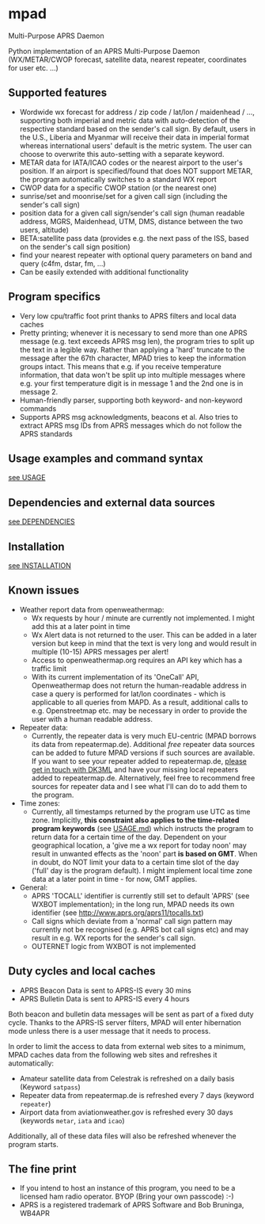 # mpad

Multi-Purpose APRS Daemon

Python implementation of an APRS Multi-Purpose Daemon (WX/METAR/CWOP forecast, satellite data, nearest repeater, coordinates for user etc. ...)

## Supported features

- Wordwide wx forecast for address / zip code / lat/lon / maidenhead / ..., supporting both imperial and metric data with auto-detection of the respective standard based on the sender's call sign. By default, users in the U.S., Liberia and Myanmar will receive their data in imperial format whereas international users' default is the metric system. The user can choose to overwrite this auto-setting with a separate keyword.
- METAR data for IATA/ICAO codes or the nearest airport to the user's position. If an airport is specified/found that does NOT support METAR, the program automatically switches to a standard WX report
- CWOP data for a specific CWOP station (or the nearest one)
- sunrise/set and moonrise/set for a given call sign (including the sender's call sign)
- position data for a given call sign/sender's call sign (human readable address, MGRS, Maidenhead, UTM, DMS, distance between the two users, altitude)
- BETA:satellite pass data (provides e.g. the next pass of the ISS, based on the sender's call sign position)
- find your nearest repeater with optional query parameters on band and query (c4fm, dstar, fm, ...)
- Can be easily extended with additional functionality

## Program specifics

- Very low cpu/traffic foot print thanks to APRS filters and local data caches
- Pretty printing; whenever it is necessary to send more than one APRS message (e.g. text exceeds APRS msg len), the program tries to split up the text in a legible way. Rather than applying a 'hard' truncate to the message after the 67th character, MPAD tries to keep the information groups intact. This means that e.g. if you receive temperature information, that data won't be split up into multiple messages where e.g. your first temperature digit is in message 1 and the 2nd one is in message 2.
- Human-friendly parser, supporting both keyword- and non-keyword commands
- Supports APRS msg acknowledgments, beacons et al. Also tries to extract APRS msg IDs from APRS messages which do not follow the APRS standards

## Usage examples and command syntax

[see USAGE](docs/USAGE.md)

## Dependencies and external data sources

[see DEPENDENCIES](DEPENDENCIES.md)

## Installation

[see INSTALLATION](INSTALLATION.md)

## Known issues

- Weather report data from openweathermap:
    - Wx requests by hour / minute are currently not implemented. I might add this at a later point in time
    - Wx Alert data is not returned to the user. This can be added in a later version but keep in mind that the text is very long and would result in multiple (10-15) APRS messages per alert!
    - Access to openweathermap.org requires an API key which has a traffic limit
    - With its current implementation of its 'OneCall' API, Openweathermap does not return the human-readable address in case a query is performed for lat/lon coordinates - which is applicable to all queries from MAPD. As a result, additional calls to e.g. Openstreetmap etc. may be necessary in order to provide the user with a human readable address.
- Repeater data:
    - Currently, the repeater data is very much EU-centric (MPAD borrows its data from repeatermap.de). Additional _free_ repeater data sources can be added to future MPAD versions if such sources are available. If you want to see your repeater added to repeatermap.de, [please get in touch with DK3ML](https://www.repeatermap.de/new_repeater.php?lang=en) and have your missing local repeaters added to repeatermap.de. Alternatively, feel free to recommend free sources for repeater data and I see what I'll can do to add them to the program.
- Time zones:
    - Currently, all timestamps returned by the program use UTC as time zone. Implicitly, __this constraint also applies to the time-related program keywords__ (see [USAGE.md](USAGE.md)) which instructs the program to return data for a certain time of the day. Dependent on your geographical location, a 'give me a wx report for today noon' may result in unwanted effects as the 'noon' part __is based on GMT__. When in doubt, do NOT limit your data to a certain time slot of the day ('full' day is the program default). I might implement local time zone data at a later point in time - for now, GMT applies.
- General:
    - APRS 'TOCALL' identifier is currently still set to default 'APRS' (see WXBOT implementation); in the long run, MPAD needs its own identifier (see http://www.aprs.org/aprs11/tocalls.txt)
    - Call signs which deviate from a 'normal' call sign pattern may currently not be recognised (e.g. APRS bot call signs etc) and may result in e.g. WX reports for the sender's call sign.
    - OUTERNET logic from WXBOT is not implemented

## Duty cycles and local caches

- APRS Beacon Data is sent to APRS-IS every 30 mins
- APRS Bulletin Data is sent to APRS-IS every 4 hours

Both beacon and bulletin data messages will be sent as part of a fixed duty cycle. Thanks to the APRS-IS server filters, MPAD will enter hibernation mode unless there is a user message that it needs to process.

In order to limit the access to data from external web sites to a minimum, MPAD caches data from the following web sites and refreshes it automatically:

- Amateur satellite data from Celestrak is refreshed on a daily basis (Keyword ```satpass```)
- Repeater data from repeatermap.de is refreshed every 7 days (keyword ```repeater```)
- Airport data from aviationweather.gov is refreshed every 30 days (keywords ```metar```, ```iata``` and ```icao```)

Additionally, all of these data files will also be refreshed whenever the program starts.
## The fine print

- If you intend to host an instance of this program, you need to be a licensed ham radio operator. BYOP (Bring your own passcode) :-)
- APRS is a registered trademark of APRS Software and Bob Bruninga, WB4APR

